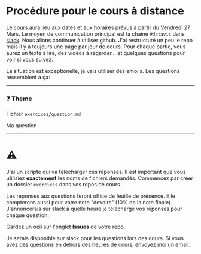 # Procédure pour le cours à distance

Le cours aura lieu aux dates et aux horaires prévus à partir du Vendredi 27 Mars. Le moyen de communication principal est la chaîne `#datavis` dans [slack](https://app.slack.com/client/TBJ4LSDNF/CBJ7K5YCS). Nous allons continuer à utiliser github. J'ai restructuré un peu le repo mais il y a toujours une page par jour de cours. Pour chaque partie, vous aurez un texte à lire, des vidéos à regarder... et quelques questions pour voir si vous suivez.

La situation est exceptionelle, je vais utiliser des emojis. Les questions ressemblent à ça:

---

### :question: Theme

Fichier `exercices/question.md`

Ma question

---

# :warning:

J'ai un scripte qui va télécharger ces réponses. Il est important que vous utilisiez **exactement** les noms de fichiers demandés. Commencez par créer un dossier `exercices` dans vos repos de cours.

Les réponses aux questions feront office de feuille de présence. Elle compterons aussi pour votre note "devoirs" (10% de la note finale). J'annoncerais sur slack à quelle heure je télécharge vos réponses pour chaque question.

Gardez un oeil sur l'onglet **Issues** de votre repo.

Je serais disponible sur slack pour les questions lors des cours. Si vous avez des questions en dehors des heures de cours, envoyez moi un email.